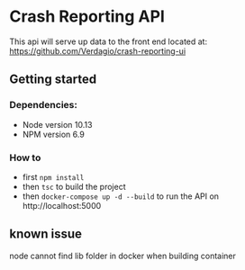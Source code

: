 # Crash Reporting API

This api will serve up data to the front end located at: https://github.com/Verdagio/crash-reporting-ui

## Getting started

### Dependencies:
 - Node version 10.13
 - NPM version 6.9

### How to 
- first `npm install`
- then `tsc` to build the project
- then `docker-compose up -d --build` to run the API on http://localhost:5000

## known issue
node cannot find lib folder in docker when building container
